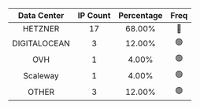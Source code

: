| Data Center | IP Count | Percentage | Freq |
|:------------:|:--------:|:-----------:|:-----:|
| HETZNER | 17 | 68.00% | 🔴 |
| DIGITALOCEAN | 3 | 12.00% | 🟢 |
| OVH | 1 | 4.00% | 🟢 |
| Scaleway | 1 | 4.00% | 🟢 |
| OTHER | 3 | 12.00% | 🟢 |